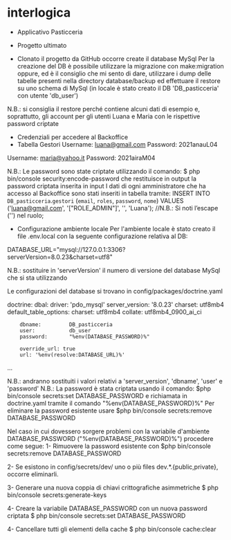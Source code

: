 # interlogica
- Applicativo Pasticceria 
- Progetto ultimato

- Clonato il progetto da GitHub occorre create il database MySql
Per la creazione del DB è possibile utilizzare la migrazione con make:migration
oppure, ed è il consiglio che mi sento di dare, utilizzare i dump delle tabelle
presenti nella directory database/backup ed effettuare il restore su uno schema
di MySql (in locale è stato creato il DB 'DB_pasticceria' con utente 'db_user')

N.B.: si consiglia il restore perché contiene alcuni dati di esempio e, soprattutto,
gli account per gli utenti Luana e Maria con le rispettive password criptate

- Credenziali per accedere al Backoffice
- Tabella Gestori
Username: luana@gmail.com
Password: 2021anauL04

Username: maria@yahoo.it
Password: 2021airaM04

N.B.: Le password sono state criptate utilizzando il comando: $ php bin/console security:encode-password
che restituisce in output la password criptata inserita in input
I dati di ogni amministratore che ha accesso al Backoffice sono stati inseriti in tabella tramite:
INSERT INTO `DB_pasticceria`.`gestori` (`email`, `roles`, `password`, `nome`) VALUES ('luana@gmail.com', '[\"ROLE_ADMIN\"]', '<password criptata>', 'Luana');
//N.B.: Si noti l’escape ('\') nel ruolo;

- Configurazione ambiente locale
Per l'ambiente locale è stato creato il file .env.local con la seguente configurazione relativa al DB:
 
DATABASE_URL="mysql://127.0.0.1:3306?serverVersion=8.0.23&charset=utf8"

N.B.: sostituire in 'serverVersion' il numero di versione del database MySql che si sta utilizzando

Le configurazioni del database si trovano in config/packages/doctrine.yaml

doctrine:
    dbal:
        driver:         'pdo_mysql'
        server_version: '8.0.23'
        charset:        utf8mb4
        default_table_options:
                                charset: utf8mb4
                                collate: utf8mb4_0900_ai_ci        

        dbname:         DB_pasticceria
        user:           db_user
        password:       "%env(DATABASE_PASSWORD)%"

        override_url: true
        url: '%env(resolve:DATABASE_URL)%'

...

N.B.: andranno sostituiti i valori relativi a 'server_version', 'dbname', 'user' e 'password'
N.B.: La password è stata criptata usando il comando: $php bin/console secrets:set DATABASE_PASSWORD e richiamata in doctrine.yaml
      tramite il comando "%env(DATABASE_PASSWORD)%"
      Per eliminare la password esistente usare $php bin/console secrets:remove DATABASE_PASSWORD

Nel caso in cui dovessero sorgere problemi con la variabile d'ambiente DATABASE_PASSWORD ("%env(DATABASE_PASSWORD)%")
procedere come segue:
1- Rimuovere la password esistente con 
    $php bin/console secrets:remove DATABASE_PASSWORD

2- Se esistono in config/secrets/dev/ uno o più files dev.*.{public,private}, occorre eliminarli.

3- Generare una nuova coppia di chiavi crittografiche asimmetriche
    $ php bin/console secrets:generate-keys

4- Creare la variabile DATABASE_PASSWORD con un nuova password criptata
    $ php bin/console secrets:set DATABASE_PASSWORD

4- Cancellare tutti gli elementi della cache
    $ php bin/console cache:clear